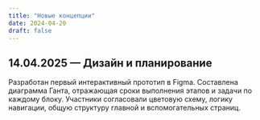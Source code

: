 ```yaml
---
title: "Новые концепции"
date: 2024-04-20
draft: false
---
```


## 14.04.2025 — Дизайн и планирование
<!--more-->
Разработан первый интерактивный прототип в Figma. Составлена диаграмма Ганта, отражающая сроки выполнения этапов и задачи по каждому блоку. Участники согласовали цветовую схему, логику навигации, общую структуру главной и вспомогательных страниц.
